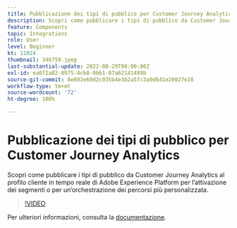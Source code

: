 ```yaml
---
title: Pubblicazione dei tipi di pubblico per Customer Journey Analytics
description: Scopri come pubblicare i tipi di pubblico da Customer Journey Analytics al profilo cliente in tempo reale di Adobe Experience Platform per l’attivazione dei segmenti o per un’orchestrazione dei percorsi più personalizzata.
feature: Components
topic: Integrations
role: User
level: Beginner
kt: 11024
thumbnail: 346759.jpeg
last-substantial-update: 2022-08-29T00:00:00Z
exl-id: ea0f2a82-0975-4cb8-9bb1-07a62141489b
source-git-commit: 8e802e60d2c035b4e3b2a5fc3a0d641e20027e28
workflow-type: tm+mt
source-wordcount: '72'
ht-degree: 100%

---
```


# Pubblicazione dei tipi di pubblico per Customer Journey Analytics

Scopri come pubblicare i tipi di pubblico da Customer Journey Analytics al profilo cliente in tempo reale di Adobe Experience Platform per l’attivazione dei segmenti o per un’orchestrazione dei percorsi più personalizzata.

>[!VIDEO](https://video.tv.adobe.com/v/3412473/?quality=12&learn=on&captions=ita)

Per ulteriori informazioni, consulta la [documentazione](https://experienceleague.adobe.com/docs/analytics-platform/using/cja-components/audiences/audiences-overview.html?lang=it).
